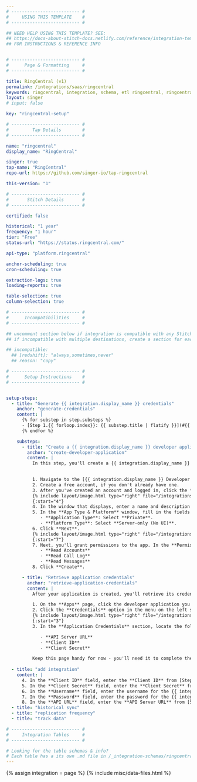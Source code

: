 ```yaml
---
# -------------------------- #
#     USING THIS TEMPLATE    #
# -------------------------- #

## NEED HELP USING THIS TEMPLATE? SEE:
## https://docs-about-stitch-docs.netlify.com/reference/integration-templates/saas/
## FOR INSTRUCTIONS & REFERENCE INFO


# -------------------------- #
#      Page & Formatting     #
# -------------------------- #

title: RingCentral (v1)
permalink: /integrations/saas/ringcentral
keywords: ringcentral, integration, schema, etl ringcentral, ringcentral etl, ringcentral schema
layout: singer
# input: false

key: "ringcentral-setup"

# -------------------------- #
#         Tap Details        #
# -------------------------- #

name: "ringcentral"
display_name: "RingCentral"

singer: true 
tap-name: "RingCentral"
repo-url: https://github.com/singer-io/tap-ringcentral

this-version: "1"

# -------------------------- #
#       Stitch Details       #
# -------------------------- #

certified: false

historical: "1 year"
frequency: "1 hour"
tier: "Free"
status-url: "https://status.ringcentral.com/"

api-type: "platform.ringcentral"

anchor-scheduling: true
cron-scheduling: true

extraction-logs: true
loading-reports: true

table-selection: true
column-selection: true

# -------------------------- #
#      Incompatibilities     #
# -------------------------- #

## uncomment section below if integration is compatible with any Stitch destinations
## if incompatible with multiple destinations, create a section for each destination

## incompatible:
  ## [redshift]: "always,sometimes,never"
  ## reason: "copy" 

# -------------------------- #
#      Setup Instructions    #
# -------------------------- #


setup-steps:
  - title: "Generate {{ integration.display_name }} credentials"
    anchor: "generate-credentials"
    content: |
      {% for substep in step.substeps %}
      - [Step 1.{{ forloop.index}}: {{ substep.title | flatify }}](#{{ substep.anchor }})
      {% endfor %}

    substeps:
      - title: "Create a {{ integration.display_name }} developer application"
        anchor: "create-developer-application"
        content: |
          In this step, you'll create a {{ integration.display_name }} developer application.

          
          1. Navigate to the [{{ integration.display_name }} Developer Console](https://developers.ringcentral.com/my-account.html#/applications){:target="new"}.
          2. Create a free account, if you don't already have one.
          3. After you've created an account and logged in, click the **Create App** button.
          {% include layout/image.html type="right" file="/integrations/ringcentral-app-settings.png" alt="RingCentral App Type & Platform window for creating a developer app." enlarge=true max-width="450" %}
          {:start="4"}
          4. In the window that displays, enter a name and description for the app.
          5. In the **App Type & Platform** window, fill in the fields as follows:
             - **Application Type**: Select **Private**.
             - **Platform Type**: Select **Server-only (No UI)**.
          6. Click **Next**.
          {% include layout/image.html type="right" file="/integrations/ringcentral-app-permissions.png" alt="RingCentral OAuth Settings window for creating a developer app." enlarge=true max-width="450" %}
          {:start="7"}
          7. Next, you'll grant permissions to the app. In the **Permissions Needed** field, select the following:
             - **Read Accounts**
             - **Read Call Log**
             - **Read Messages**
          8. Click **Create**.

      - title: "Retrieve application credentials"
        anchor: "retrieve-application-credentials"
        content: |
          After your application is created, you'll retrieve its credentials.

          1. On the **Apps** page, click the developer application you created in the previous step.
          2. Click the **Credentials** option in the menu on the left side of the page.
          {% include layout/image.html type="right" file="/integrations/ringcentral-app-credentials.png"  enlarge=true alt="RingCentral Application Credentials page with the Production Environment column highlighted." max-width="525" %}
          {:start="3"}
          3. In the **Application Credentials** section, locate the following in the **Production Environment** column:

             - **API Server URL**
             - **Client ID**
             - **Client Secret**

          Keep this page handy for now - you'll need it to complete the setup in Stitch.
  
  - title: "add integration"
    content: |
      4. In the **Client ID** field, enter the **Client ID** from [Step 1.2](#retrieve-application-credentials).
      5. In the **Client Secret** field, enter the **Client Secret** from [Step 1.2](#retrieve-application-credentials).
      6. In the **Username** field, enter the username for the {{ integration.display_name }} developer app. This is typically the phone number used to create the app.
      7. In the **Password** field, enter the password for the {{ integration.display_name }} developer app.
      8. In the **API URL** field, enter the **API Server URL** from [Step 1.2](#retrieve-application-credentials).
  - title: "historical sync"
  - title: "replication frequency"
  - title: "track data"

# -------------------------- #
#     Integration Tables     #
# -------------------------- #

# Looking for the table schemas & info?
# Each table has a its own .md file in /_integration-schemas/ringcentral
---
```

{% assign integration = page %}
{% include misc/data-files.html %}